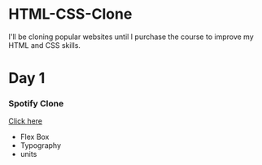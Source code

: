 # HTML-CSS-Clone
I'll be cloning popular websites until I purchase the course to improve my HTML and CSS skills.

<h1>Day 1</h1>
<h3>Spotify Clone</h3>
<a href="https://baaka-spotify.netlify.app/">Click here</a>
<ul>
  <li>Flex Box</li>
  <li>Typography</li>
  <li>units</li>
</ul>
